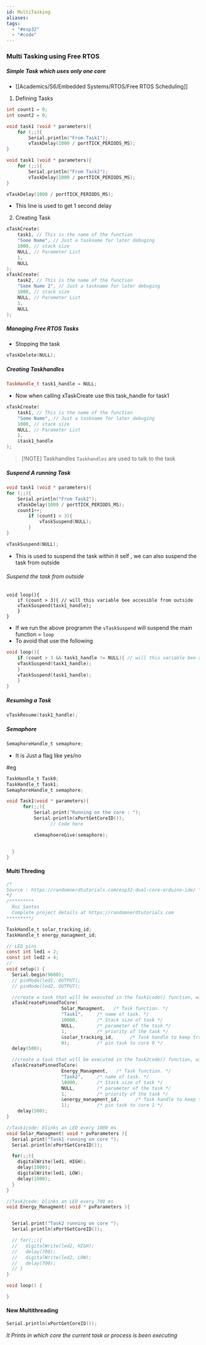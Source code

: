 ```yaml
---
id: MultiTasking
aliases: 
tags:
  - "#esp32"
  - "#code"
---
```


### Multi Tasking using Free RTOS

##### Simple Task which uses only one core

- [[Academics/S6/Embedded Systems/RTOS/Free RTOS  Scheduling]]

1. Defining Tasks

```c
int count1 = 0;
int count2 = 0;

void task1 (void * parameters){
	for (;;){
		Serial.println("From Task1");
		vTaskDelay(1000 / portTICK_PERIODS_MS);
}

void task1 (void * parameters){
	for (;;){
		Serial.println("From Task2");
		vTaskDelay(1000 / portTICK_PERIODS_MS);
}
```

```c
vTaskDelay(1000 / portTICK_PERIODS_MS);
```

- This line is used to get 1 second delay

2. Creating Task

```c
xTaskCreate(
	task1, // This is the name of the function
	"Some Name", // Just a taskname for later debuging
	1000, // stack size
	NULL, // Parameter List
	1,
	NULL
);
xTaskCreate(
	task2, // This is the name of the function
	"Some Name 2", // Just a taskname for later debuging
	1000, // stack size
	NULL, // Parameter List
	1,
	NULL
);
```

##### Managing Free RTOS Tasks

- Stopping the task

```c
vTaskDelete(NULL);
```

##### Creating Taskhandles

```cpp
TaskHandle_t task1_handle = NULL;
```

- Now when calling xTaskCreate use this task_handle for task1

```c
xTaskCreate(
	task1, // This is the name of the function
	"Some Name", // Just a taskname for later debuging
	1000, // stack size
	NULL, // Parameter List
	1,
	&task1_handle
);
```

> [!NOTE] Taskhandles
> `Taskhandles` are used to talk to the task

##### Suspend A running Task

```c
void task1 (void * parameters){
for (;;){
	Serial.println("From Task2");
	vTaskDelay(1000 / portTICK_PERIODS_MS);
	count1++;
		if (count1 > 3){
			vTaskSuspend(NULL);
		}
}
```

```c
vTaskSuspend(NULL);
```

- This is used to suspend the task within it self , we can also suspend the task from outside

###### Suspend the task from outside

```
void loop(){
    if (count > 3){ // will this variable bee accesible from outside
	vTaskSuspend(task1_handle);
	}
}
```

- If we run the above programm the `vTaskSuspend` will suspend the main function = `loop`
- To avoid that use the following

```c
void loop(){
    if (count > 3 && task1_handle != NULL){ // will this variable bee accesible from outside
	vTaskSuspend(task1_handle);
	}
	vTaskSuspend(task1_handle);
	}
}
```

##### Resuming a Task

```cpp
vTaskResume(task1_handle);
```

##### Semaphore

```c
SemaphoreHandle_t semaphore;
```

- It is Just a flag like yes/no

#eg

```c
TaskHandle_t Task0;
TaskHandle_t Task1;
SemaphoreHandle_t semaphore;

void Task1(void * parameters){
      for(;;){
          Serial.print("Running on the core : ");
          Serial.println(xPortGetCoreID());
                // Code here

          xSemaphoereGive(semaphore);


  }
}
```

#### Multi Threding

```c
/*
Source : https://randomnerdtutorials.com/esp32-dual-core-arduino-ide/ */
*/
/*********
  Rui Santos
  Complete project details at https://randomnerdtutorials.com
*********/

TaskHandle_t solar_tracking_id;
TaskHandle_t energy_managment_id;

// LED pins
const int led1 = 2;
const int led2 = 4;
//
void setup() {
  Serial.begin(9600);
  // pinMode(led1, OUTPUT);
  // pinMode(led2, OUTPUT);

  //create a task that will be executed in the Task1code() function, with priority 1 and executed on core 0
  xTaskCreatePinnedToCore(
                    Solar_Managment,   /* Task function. */
                    "Task1",     /* name of task. */
                    10000,       /* Stack size of task */
                    NULL,        /* parameter of the task */
                    1,           /* priority of the task */
                    &solar_tracking_id,      /* Task handle to keep track of created task */
                    0);          /* pin task to core 0 */
  delay(500);

  //create a task that will be executed in the Task2code() function, with priority 1 and executed on core 1
  xTaskCreatePinnedToCore(
                    Energy_Managment,   /* Task function. */
                    "Task2",     /* name of task. */
                    10000,       /* Stack size of task */
                    NULL,        /* parameter of the task */
                    1,           /* priority of the task */
                    &energy_managment_id,      /* Task handle to keep track of created task */
                    1);          /* pin task to core 1 */
    delay(500);
}

//Task1code: blinks an LED every 1000 ms
void Solar_Managment( void * pvParameters ){
  Serial.print("Task1 running on core ");
  Serial.println(xPortGetCoreID());

  for(;;){
    digitalWrite(led1, HIGH);
    delay(1000);
    digitalWrite(led1, LOW);
    delay(1000);
  }
}

//Task2code: blinks an LED every 700 ms
void Energy_Managment( void * pvParameters ){


  Serial.print("Task2 running on core ");
  Serial.println(xPortGetCoreID());

  // for(;;){
  //   digitalWrite(led2, HIGH);
  //   delay(700);
  //   digitalWrite(led2, LOW);
  //   delay(700);
  // }
}

void loop() {

}


```

#### New Multithreading

```cpp
Serial.println(xPortGetCoreID());
```

_It Prints in which core the current task or process is been executing_
